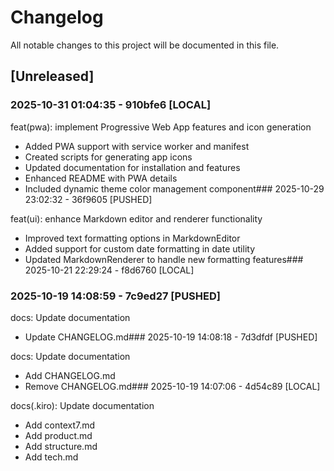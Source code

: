 # Changelog

All notable changes to this project will be documented in this file.

## [Unreleased]

### 2025-10-31 01:04:35 - 910bfe6 [LOCAL]

feat(pwa): implement Progressive Web App features and icon generation

- Added PWA support with service worker and manifest
- Created scripts for generating app icons
- Updated documentation for installation and features
- Enhanced README with PWA details
- Included dynamic theme color management component### 2025-10-29 23:02:32 - 36f9605 [PUSHED]

feat(ui): enhance Markdown editor and renderer functionality

- Improved text formatting options in MarkdownEditor
- Added support for custom date formatting in date utility
- Updated MarkdownRenderer to handle new formatting features### 2025-10-21 22:29:24 - f8d6760 [LOCAL]

### 2025-10-19 14:08:59 - 7c9ed27 [PUSHED]

docs: Update documentation

- Update CHANGELOG.md### 2025-10-19 14:08:18 - 7d3dfdf [PUSHED]

docs: Update documentation

- Add CHANGELOG.md
- Remove CHANGELOG.md### 2025-10-19 14:07:06 - 4d54c89 [LOCAL]

docs(.kiro): Update documentation

- Add context7.md
- Add product.md
- Add structure.md
- Add tech.md